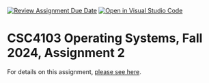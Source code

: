 [![Review Assignment Due Date](https://classroom.github.com/assets/deadline-readme-button-22041afd0340ce965d47ae6ef1cefeee28c7c493a6346c4f15d667ab976d596c.svg)](https://classroom.github.com/a/QriFSf8O)
[![Open in Visual Studio Code](https://classroom.github.com/assets/open-in-vscode-2e0aaae1b6195c2367325f4f02e2d04e9abb55f0b24a779b69b11b9e10269abc.svg)](https://classroom.github.com/online_ide?assignment_repo_id=16429184&assignment_repo_type=AssignmentRepo)
# CSC4103 Operating Systems, Fall 2024, Assignment 2

For details on this assignment, [please see here][assignment2].

[assignment2]: https://teaching.hkaiser.org/fall2024/csc4103/assignments/assignment2/

